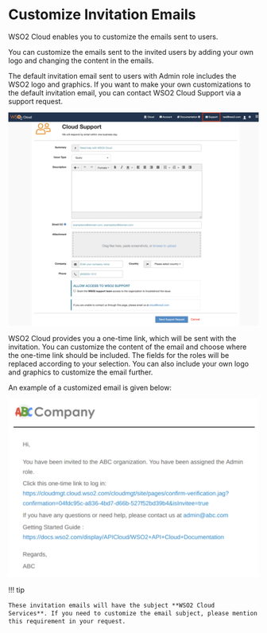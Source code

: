 # Customize Invitation Emails

WSO2 Cloud enables you to customize the emails sent to users.

You can customize the emails sent to the invited users by adding your
own logo and changing the content in the emails.

The default invitation email sent to users with Admin role includes the WSO2 logo and graphics. If you want to make your own customizations to the default invitation email,
you can contact WSO2 Cloud Support via a support request.

![](../assets/img/customize/contact-support.png)

WSO2 Cloud provides you a one-time link, which will be sent with the
invitation. You can customize the content of the email and choose where
the one-time link should be included. The fields for the roles will be
replaced according to your selection. You can also include your own logo
and graphics to customize the email further.

An example of a customized email is given below:

![](../assets/img/customize/customized-invitation-email.png)

!!! tip
    
    These invitation emails will have the subject **WSO2 Cloud
    Services**. If you need to customize the email subject, please mention
    this requirement in your request.
    



